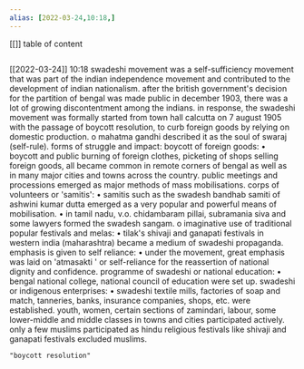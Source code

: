 ```yaml
---
alias: [2022-03-24,10:18,]
---
```

[[]]
table of content
```toc
```

[[2022-03-24]] 10:18
swadeshi movement was a self-sufficiency movement that was part of the indian independence movement and contributed to the development of indian nationalism.
after the british government's decision for the partition of bengal was made public in december 1903, there was a lot of growing discontentment among the indians.
in response, the swadeshi movement was formally started from town hall calcutta on 7 august 1905 with the passage of boycott resolution, to curb foreign goods by relying on domestic production.
o mahatma gandhi described it as the soul of swaraj (self-rule).
forms of struggle and impact:
boycott of foreign goods:
• boycott and public burning of foreign clothes, picketing of shops selling foreign goods, all became common in remote corners of bengal as well as in many major cities and towns across the country.
public meetings and processions emerged as major methods of mass mobilisations.
corps of volunteers or 'samitis':
• samitis such as the swadesh bandhab samiti of ashwini kumar dutta emerged as a very popular and powerful means of mobilisation.
• in tamil nadu, v.o. chidambaram pillai, subramania siva and some lawyers formed the swadesh sangam.
o imaginative use of traditional popular festivals and melas:
• tilak's shivaji and ganapati festivals in western india (maharashtra) became a medium of swadeshi propaganda.
emphasis is given to self reliance:
• under the movement, great emphasis was laid on 'atmasakti ' or self-reliance for the reassertion of national dignity and confidence.
programme of swadeshi or national education:
• bengal national college, national council of education were set up.
swadeshi or indigenous enterprises:
• swadeshi textile mills, factories of soap and match, tanneries, banks, insurance companies, shops, etc. were established.
youth, women, certain sections of zamindari, labour, some lower-middle and middle classes in towns and cities participated actively.
only a few muslims participated as hindu religious festivals like shivaji and ganapati festivals excluded muslims.
```query
"boycott resolution"
```